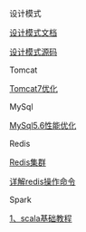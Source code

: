 设计模式

[设计模式文档](https://github.com/pengchengming/Notes/blob/master/DesignPattern/%E8%AE%BE%E8%AE%A1%E6%A8%A1%E5%BC%8F.md)

[设计模式源码](https://github.com/pengchengming/Notes/tree/master/DesignPattern/src/com/pcm)

Tomcat

[Tomcat7优化](https://github.com/pengchengming/Notes/blob/master/redis/Redis%E9%9B%86%E7%BE%A4.md)

MySql

[MySql5.6性能优化](https://github.com/pengchengming/Notes/blob/master/mysql/MySql5.6%E6%80%A7%E8%83%BD%E4%BC%98%E5%8C%96.md)

Redis

[Redis集群](https://github.com/pengchengming/Notes/blob/master/redis/Redis%E9%9B%86%E7%BE%A4.md)

[详解redis操作命令](https://github.com/pengchengming/Notes/blob/master/redis/%E8%AF%A6%E8%A7%A3redis%E6%93%8D%E4%BD%9C%E5%91%BD%E4%BB%A4.md)

Spark

[1、scala基础教程](https://blog.csdn.net/nihao_pcm/article/details/86715026)

